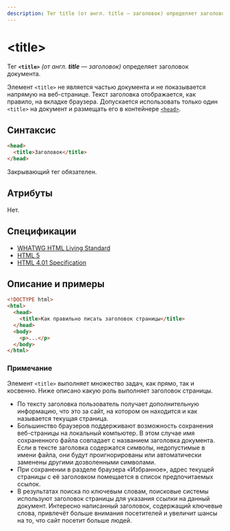 ```yaml
---
description: Тег title (от англ. title — заголовок) определяет заголовок документа
---
```


# &lt;title&gt;

Тег **`<title>`** _(от англ. **title** — заголовок)_ определяет заголовок документа.

Элемент `<title>` не является частью документа и не показывается напрямую на веб-странице. Текст заголовка отображается, как правило, на вкладке браузера. Допускается использовать только один `<title>` на документ и размещать его в контейнере [`<head>`](head.md).

## Синтаксис

```html
<head>
  <title>Заголовок</title>
</head>
```

Закрывающий тег обязателен.

## Атрибуты

Нет.

## Спецификации

- [WHATWG HTML Living Standard](https://html.spec.whatwg.org/multipage/semantics.html#the-title-element)
- [HTML 5](http://www.w3.org/TR/html5/document-metadata.html#the-title-element)
- [HTML 4.01 Specification](http://www.w3.org/TR/html401/struct/global.html#h-7.4.2)

## Описание и примеры

```html
<!DOCTYPE html>
<html>
  <head>
    <title>Как правильно писать заголовок страницы</title>
  </head>
  <body>
    <p>...</p>
  </body>
</html>
```

### Примечание

Элемент `<title>` выполняет множество задач, как прямо, так и косвенно. Ниже описано какую роль выполняет заголовок страницы.

- По тексту заголовка пользователь получает дополнительную информацию, что это за сайт, на котором он находится и как называется текущая страница.
- Большинство браузеров поддерживают возможность сохранения веб-страницы на локальный компьютер. В этом случае имя сохраненного файла совпадает с названием заголовка документа. Если в тексте заголовка содержатся символы, недопустимые в имени файла, они будут проигнорированы или автоматически заменены другими дозволенными символами.
- При сохранении в разделе браузера «Избранное», адрес текущей страницы с её заголовком помещается в список предпочитаемых ссылок.
- В результатах поиска по ключевым словам, поисковые системы используют заголовок страницы для указания ссылки на данный документ. Интересно написанный заголовок, содержащий ключевые слова, привлечёт больше внимания посетителей и увеличит шансы на то, что сайт посетит больше людей.
